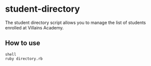 # student-directory

The student directory script allows you to manage the list of students enrolled at Villains Academy.

## How to use

```
shell
ruby directory.rb
```
